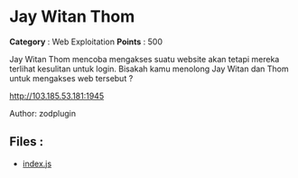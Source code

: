 # Jay Witan Thom

**Category** : Web Exploitation
**Points** : 500

Jay Witan Thom mencoba mengakses suatu website akan tetapi mereka terlihat kesulitan untuk login. Bisakah kamu menolong Jay Witan dan Thom untuk mengakses web tersebut ?

http://103.185.53.181:1945

Author: zodplugin


## Files : 
 - [index.js](./index.js)


